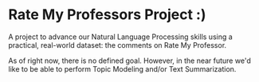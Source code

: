 # Rate My Professors Project :)
A project to advance our Natural Language Processing skills using a practical, real-world dataset: the comments on Rate My Professor.

As of right now, there is no defined goal. However, in the near future we'd like to be able to perform Topic Modeling and/or Text Summarization.
